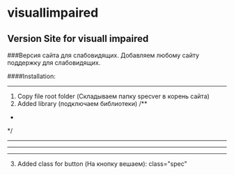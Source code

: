 # visuallimpaired
## Version Site for visuall impaired

###Версия сайта для слабовидящих. Добавляем любому сайту поддержку для слабовидящих.

####Installation:  
***
1. Copy file root folder (Складываем папку specver в корень сайта)
2. Added library (подключаем библиотеки)
/**
 *  <script type="text/javascript" src="specver/js/jquery-2.1.3.min.js"  charset="utf-8"></script><!--if it is needed (если необходимо и раньше не был подключен)--> 
 */
***
  <script type="text/javascript" src="specver/js/jquery.cookie.js"  charset="utf-8"></script>
***
  <script type="text/javascript" src="specver/js/specver.js" charset="utf-8"></script>
***
3. Added class for button (На кнопку вешаем): class="spec"
